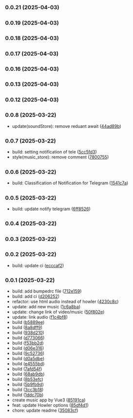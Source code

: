 ## <small>0.0.21 (2025-04-03)</small>




## <small>0.0.19 (2025-04-03)</small>




## <small>0.0.18 (2025-04-03)</small>




## <small>0.0.17 (2025-04-03)</small>




## <small>0.0.16 (2025-04-03)</small>




## <small>0.0.13 (2025-04-03)</small>




## <small>0.0.12 (2025-04-03)</small>




## <small>0.0.8 (2025-03-22)</small>

* update(soundStore): remove reduant await ([44ad89b](https://github.com/777hanh777hanh/music-app-2025/commit/44ad89b))



## <small>0.0.7 (2025-03-22)</small>

* build: setting notification of tele ([5cc5fd3](https://github.com/777hanh777hanh/music-app-2025/commit/5cc5fd3))
* style(music_store): remove comment ([7800755](https://github.com/777hanh777hanh/music-app-2025/commit/7800755))



## <small>0.0.6 (2025-03-22)</small>

* build: Classification of Notification for Telegram ([1541c7a](https://github.com/777hanh777hanh/music-app-2025/commit/1541c7a))



## <small>0.0.5 (2025-03-22)</small>

* build: update notify telegram ([6ff8526](https://github.com/777hanh777hanh/music-app-2025/commit/6ff8526))



## <small>0.0.4 (2025-03-22)</small>




## <small>0.0.3 (2025-03-22)</small>




## <small>0.0.2 (2025-03-22)</small>

* build: update ci ([ecccaf2](https://github.com/777hanh777hanh/music-app-2025/commit/ecccaf2))



## <small>0.0.1 (2025-03-22)</small>

* build: add bumpedrc file ([712e159](https://github.com/777hanh777hanh/music-app-2025/commit/712e159))
* build: add ci ([d206252](https://github.com/777hanh777hanh/music-app-2025/commit/d206252))
* refactor: use html audio instead of howler ([4230c8c](https://github.com/777hanh777hanh/music-app-2025/commit/4230c8c))
* update: add new music ([1c6a8ba](https://github.com/777hanh777hanh/music-app-2025/commit/1c6a8ba))
* update: change link of video/music ([50f802e](https://github.com/777hanh777hanh/music-app-2025/commit/50f802e))
* update: link audio ([f1c4bf8](https://github.com/777hanh777hanh/music-app-2025/commit/f1c4bf8))
* build ([b5889ee](https://github.com/777hanh777hanh/music-app-2025/commit/b5889ee))
* build ([8a8dff9](https://github.com/777hanh777hanh/music-app-2025/commit/8a8dff9))
* build ([938d210](https://github.com/777hanh777hanh/music-app-2025/commit/938d210))
* build ([d773066](https://github.com/777hanh777hanh/music-app-2025/commit/d773066))
* build ([f53bb2d](https://github.com/777hanh777hanh/music-app-2025/commit/f53bb2d))
* build ([d06e316](https://github.com/777hanh777hanh/music-app-2025/commit/d06e316))
* build ([9c52736](https://github.com/777hanh777hanh/music-app-2025/commit/9c52736))
* build ([d0a5dbe](https://github.com/777hanh777hanh/music-app-2025/commit/d0a5dbe))
* build ([e4555bd](https://github.com/777hanh777hanh/music-app-2025/commit/e4555bd))
* build ([7afd54f](https://github.com/777hanh777hanh/music-app-2025/commit/7afd54f))
* build ([68ab9db](https://github.com/777hanh777hanh/music-app-2025/commit/68ab9db))
* build ([8b53efc](https://github.com/777hanh777hanh/music-app-2025/commit/8b53efc))
* build ([5b9fb9d](https://github.com/777hanh777hanh/music-app-2025/commit/5b9fb9d))
* build ([3cc3b18](https://github.com/777hanh777hanh/music-app-2025/commit/3cc3b18))
* build ([1ddc70b](https://github.com/777hanh777hanh/music-app-2025/commit/1ddc70b))
* create music app by Vue3 ([85191ca](https://github.com/777hanh777hanh/music-app-2025/commit/85191ca))
* feat: update Howler options ([85df4d1](https://github.com/777hanh777hanh/music-app-2025/commit/85df4d1))
* chore: update readme ([35083cf](https://github.com/777hanh777hanh/music-app-2025/commit/35083cf))



